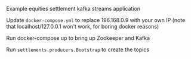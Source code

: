 Example equities settlement kafka streams application

Update `docker-compose.yml` to replace 196.168.0.9 with your own IP (note that localhost/127.0.0.1 won't work,
for boring docker reasons)

Run docker-compose up to bring up Zookeeper and Kafka

Run `settlements.producers.Bootstrap` to create the topics

